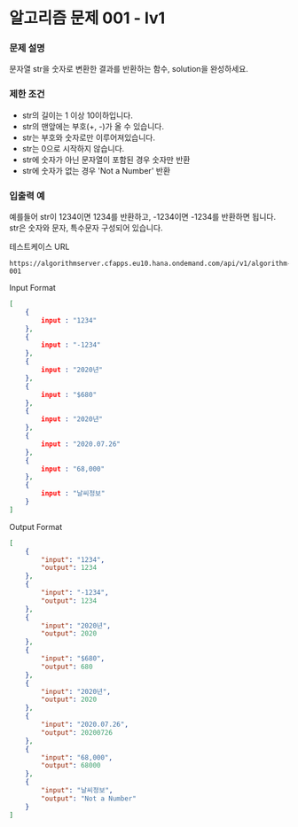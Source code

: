 # **알고리즘 문제 001 - lv1**

### **문제 설명**

문자열 str을 숫자로 변환한 결과를 반환하는 함수, solution을 완성하세요.

### **제한 조건**

- str의 길이는 1 이상 10이하입니다.
- str의 맨앞에는 부호(+, -)가 올 수 있습니다.
- str는 부호와 숫자로만 이루어져있습니다.
- str는 0으로 시작하지 않습니다.
- str에 숫자가 아닌 문자열이 포함된 경우 숫자만 반환
- str에 숫자가 없는 경우 'Not a Number' 반환

### **입출력 예**

예를들어 str이 1234이면 1234를 반환하고, -1234이면 -1234를 반환하면 됩니다.  
str은 숫자와 문자, 특수문자 구성되어 있습니다.

테스트케이스 URL
```url
https://algorithmserver.cfapps.eu10.hana.ondemand.com/api/v1/algorithm-001
```

Input Format
```json
[
    {
        input : "1234"
    },
    {
        input : "-1234"
    },
    {
        input : "2020년"
    },
    {
        input : "$680"
    },
    {
        input : "2020년"
    },
    {
        input : "2020.07.26"
    },
    {
        input : "68,000"
    },
    {
        input : "날씨정보"
    }
]
```

Output Format
```json
[
    {
        "input": "1234",
        "output": 1234
    },
    {
        "input": "-1234",
        "output": 1234
    },
    {
        "input": "2020년",
        "output": 2020
    },
    {
        "input": "$680",
        "output": 680
    },
    {
        "input": "2020년",
        "output": 2020
    },
    {
        "input": "2020.07.26",
        "output": 20200726
    },
    {
        "input": "68,000",
        "output": 68000
    },
    {
        "input": "날씨정보",
        "output": "Not a Number"
    }
]
```